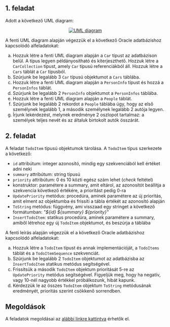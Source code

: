 ## 1. feladat

Adott a következő UML diagram:

<p align="center">
  <a href="assets/courses/db/lab04/exercise01/people.dot.png" target="_blank">
    <img src="assets/courses/db/lab04/exercise01/people.dot.png" alt="UML diagram" loading="lazy">
  </a>
</p>

A fenti UML diagram alapján végezzük el a következő Oracle adatbázishoz kapcsolódó alfeladatokat:

<ol type="a">
  <li>Hozzuk létre a fenti UML diagram alapján a <code>Car</code> típust az adatbázison belül. A típus legyen példányosítható és kiterjeszthető. Hozzuk létre a <code>CarCollection</code> típust, amely <code>Car</code> típusú referenciákból áll. Hozzuk létre a <code>Cars</code> táblát a <code>Car</code> típusból.</li>
  <li>Szúrjunk be legalább 3 <code>Car</code> típusú objektumot a <code>Cars</code> táblába.</li>
  <li>Hozzuk létre a fenti UML diagram alapján a <code>PersonInfo</code> típust és hozzá a <code>PersonInfos</code> táblát.</li>
  <li>Szúrjunk be legalább 2 <code>PersonInfo</code> objektumot a <code>PersonInfos</code> táblába.</li>
  <li>Hozzuk létre a fenti UML diagram alapján a <code>People</code> táblát.</li>
  <li>Szúrjunk be legalább 2 rekordot a <code>People</code> táblába úgy, hogy az első személynek legalább 1, a második személynek legalább 2 autója legyen.</li>
  <li>Írjunk lekérdezést, melynek eredménye 2 oszlopot tartalmaz: a személyek teljes nevét és az általuk birtokolt autók összárát.</li>
</ol>

## 2. feladat

A feladat `TodoItem` típusú objektumok tárolása. A `TodoItem` típus szerkezete a következő:

* `id` attribútum: integer azonosító, mindig egy szekvenciából kell értéket adni neki
* `summary` attribútum: string típusú
* `priority` attribútum: 0 és 10 közti egész szám lehet (*check* feltétel)
* konstruktor: paramétere a summary, amit eltárol, az azonosítót beállítja a szekvencia következő értékére, a prioritást pedig 0-ra
* `UpdatePriority` metódus: procedúra, aminek paramétere az új prioritás, amit elment az objektumba és frissíti a tábla értékét az azonosító alapján
* `ToString` metódus: függvény, ami visszaad egy stringet a következő formátumban: *"${id} ${summary} ${priority}"*
* `InsertTodoItem`: statikus procedúra, aminek paramétere a summary, amiből létrehoz egy új `TodoItem` objektumot, és beszúrja a táblába

A fenti leírás alapján végezzük el a következő Oracle adatbázishoz kapcsolódó alfeladatokat:

<ol type="a">
  <li>Hozzuk létre a <code>TodoItem</code> típust és annak implementációját, a <code>TodoItems</code> táblát és a <code>TodoItemSequence</code> szekvenciát.</li>
  <li>Szúrjunk be legalább 2 <code>TodoItem</code> objektumot az adatbázisba az <code>InsertTodoItem</code> statikus metódus segítségével.</li>
  <li>Frissítsük a második <code>TodoItem</code> objektum prioritását 5-re az <code>UpdatePriority</code> metódus segítségével. Figyeljük meg, hogy ha negatív, vagy 10-nél nagyobb értékkel próbálkozunk, hibát kapunk.</li>
  <li>Kérdezzük le az összes <code>TodoItem</code> objektum <code>ToString</code> metódusának eredményét, prioritás szerint csökkenő sorrendben.</li>
</ol>

## Megoldások

A feladatok megoldásai az [alábbi linkre kattintva](assets/courses/db/lab04/solution.zip) érhetők el.

